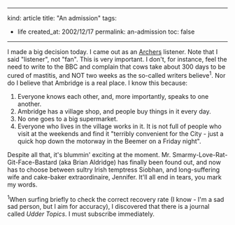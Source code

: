 -----
kind: article
title: "An admission"
tags:
- life
created_at: 2002/12/17
permalink: an-admission
toc: false
-----

<p>I made a big decision today. I came out as an <a href="http://www.bbc.co.uk/radio4/archers/" title="Archer's site for very sad people">Archers</a> listener. Note that I said "listener", not "fan". This is very important. I don't, for instance, feel the need to write to the BBC and complain that cows take about 300 days to be cured of mastitis, and NOT two weeks as the so-called writers believe<sup>1</sup>. Nor do I believe that Ambridge is a real place. I know this because:</p>

<ol>
<li> Everyone knows each other, and, more importantly, speaks to one another.</li>
<li> Ambridge has a village shop, and people buy things in it every day.</li>
<li> No one goes to a big supermarket.</li>
<li> Everyone who lives in the village works in it. It is not full of people who visit at the weekends and find it "terribly convenient for the City - just a quick hop down the motorway in the Beemer on a Friday night".</li>
</ol>

<p>Despite all that, it's blummin' exciting at the moment. Mr. Smarmy-Love-Rat-Git-Face-Bastard (aka Brian Aldridge) has finally been found out, and now has to choose between sultry Irish temptress Siobhan, and long-suffering wife and cake-baker extraordinaire, Jennifer. It'll all end in tears, you mark my words.</p>

<p><sup>1</sup>When surfing briefly to check the correct recovery rate (I know - I'm a sad sad person, but I aim for accuracy), I discovered that there is a journal called <i>Udder Topics</i>. I must subscribe immediately.</p>


